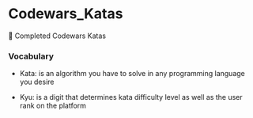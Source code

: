 # Codewars_Katas
🥋 Completed Codewars Katas

### Vocabulary

- Kata: is an algorithm you have to solve in any programming language you desire

- Kyu: is a digit that determines kata difficulty level as well as the user rank on the platform
